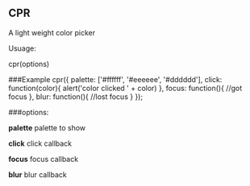 ## CPR
A light weight color picker

Usuage:

cpr(options)

###Example
cpr({
	palette: ['#ffffff', '#eeeeee', '#dddddd'],
	click: function(color){
		alert('color clicked ' + color)
	},
	focus: function(){
		//got focus
	},
	blur: function(){
		//lost focus
	}
});

###options:

**palette**
palette to show

**click**
click callback

**focus**
focus callback

**blur**
blur callback